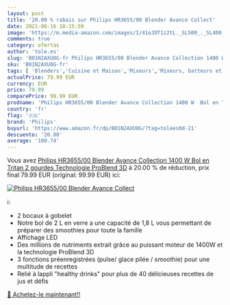 ```yaml
---
layout: post
title: '20.00 % rabais sur Philips HR3655/00 Blender Avance Collect'
date: 2021-06-16 18:15:59
image: 'https://m.media-amazon.com/images/I/41oJDT1z2tL._SL500_._SL400_.jpg'
comments: true
category: ofertas
author: 'tole.es'
slug: 'B01N2AXU0G-fr Philips HR3655/00 Blender Avance Collection 1400 W Bol en...'
sku: 'B01N2AXU0G-fr'
tags: [ 'Blenders','Cuisine et Maison','Mixeurs','Mixeurs, batteurs et robots multifonctions','Petit électroménager','philips', ]
actualPrice: 79.99 EUR
currency: EUR
price: 79.99
comparePrice: 99.99 EUR
prodname: 'Philips HR3655/00 Blender Avance Collection 1400 W  Bol en Tritan  2 gourdes  Technologie ProBlend 3D'
country: 'fr'
flag: '🇫🇷'
brand: 'Philips'
buyurl: 'https://www.amazon.fr/dp/B01N2AXU0G/?tag=tolees0d-21'
descuento: '20.00'
average: '100.74'
---
```


Vous avez [Philips HR3655/00 Blender Avance Collection 1400 W  Bol en Tritan  2 gourdes  Technologie ProBlend 3D](https://www.amazon.fr/dp/B01N2AXU0G/?tag=tolees0d-21)  à  20.00 % de réduction, prix final  79.99 EUR (original: 99.99 EUR) ici:

[![Philips HR3655/00 Blender Avance Collect](https://m.media-amazon.com/images/I/41oJDT1z2tL._SL500_._SL400_.jpg)](https://www.amazon.fr/dp/B01N2AXU0G/?tag=tolees0d-21)

ℹ️:

- 2 bocaux à gobelet
- Notre bol de 2 L en verre a une capacité de 1,8 L vous permettant de préparer des smoothies pour toute la famille
- Affichage LED
- Des millions de nutriments extrait grâce au puissant moteur de 1400W et la technologie ProBlend 3D
- 3 fonctions préenregistrées (pulse/ glace pilée / smoothie) pour une multitude de recettes
- Relié à lappli "healthy drinks" pour plus de 40 délicieuses recettes de jus et défis

[🛒 Achetez-le maintenant!!](https://www.amazon.fr/dp/B01N2AXU0G/?tag=tolees0d-21)
